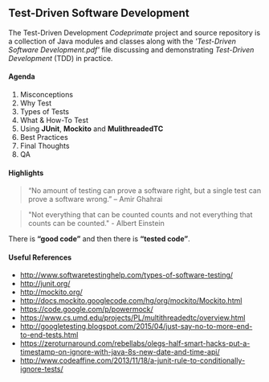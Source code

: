 ## Test-Driven Software Development 

The Test-Driven Development *Codeprimate* project and source repository is a collection of Java modules and classes 
along with the *'Test-Driven Software Development.pdf'* file discussing and demonstrating *Test-Driven Development* (TDD)
in practice.

#### Agenda

1. Misconceptions
2. Why Test
3. Types of Tests
4. What & How-To Test
5. Using **JUnit**, **Mockito** and **MulithreadedTC**
6. Best Practices
7. Final Thoughts
8. QA

#### Highlights

> “No amount of testing can prove a software right, but a single test can prove a software wrong.” – Amir Ghahrai

> "Not everything that can be counted counts and not everything that counts can be counted." - Albert Einstein

There is **“good code”** and then there is **“tested code”**.

#### Useful References

- http://www.softwaretestinghelp.com/types-of-software-testing/
- http://junit.org/
- http://mockito.org/
- http://docs.mockito.googlecode.com/hg/org/mockito/Mockito.html
- https://code.google.com/p/powermock/
- https://www.cs.umd.edu/projects/PL/multithreadedtc/overview.html
- http://googletesting.blogspot.com/2015/04/just-say-no-to-more-end-to-end-tests.html
- https://zeroturnaround.com/rebellabs/olegs-half-smart-hacks-put-a-timestamp-on-ignore-with-java-8s-new-date-and-time-api/
- http://www.codeaffine.com/2013/11/18/a-junit-rule-to-conditionally-ignore-tests/


